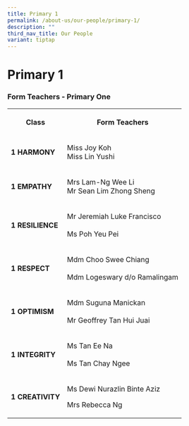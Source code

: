 ```yaml
---
title: Primary 1
permalink: /about-us/our-people/primary-1/
description: ""
third_nav_title: Our People
variant: tiptap
---
```

<h1><strong>Primary 1</strong></h1><h3>Form Teachers - Primary One</h3><table><tbody><tr><th rowspan="1" colspan="1"><p><strong>Class</strong></p></th><th rowspan="1" colspan="1"><p>Form Teachers</p></th></tr><tr><td rowspan="1" colspan="1"><p><strong>1 HARMONY</strong></p></td><td rowspan="1" colspan="1"><p>Miss Joy Koh<br>Miss Lin Yushi</p></td></tr><tr><td rowspan="1" colspan="1"><p><strong>1 EMPATHY</strong></p></td><td rowspan="1" colspan="1"><p>Mrs Lam-Ng Wee Li<br>Mr Sean Lim Zhong Sheng</p></td></tr><tr><td rowspan="1" colspan="1"><p><strong>1 RESILIENCE</strong></p></td><td rowspan="1" colspan="1"><p>Mr Jeremiah Luke Francisco<br><br>Ms Poh Yeu Pei</p></td></tr><tr><td rowspan="1" colspan="1"><p><strong>1 RESPECT</strong></p></td><td rowspan="1" colspan="1"><p>Mdm Choo Swee Chiang<br><br>Mdm Logeswary d/o Ramalingam</p></td></tr><tr><td rowspan="1" colspan="1"><p><strong>1 OPTIMISM</strong></p></td><td rowspan="1" colspan="1"><p>Mdm Suguna Manickan<br><br>Mr Geoffrey Tan Hui Juai</p></td></tr><tr><td rowspan="1" colspan="1"><p><strong>1 INTEGRITY</strong></p></td><td rowspan="1" colspan="1"><p>Ms Tan Ee Na<br><br>Ms Tan Chay Ngee</p></td></tr><tr><td rowspan="1" colspan="1"><p><strong>1 CREATIVITY</strong></p></td><td rowspan="1" colspan="1"><p>Ms Dewi Nurazlin Binte Aziz</p><p></p><p>Mrs Rebecca Ng</p></td></tr></tbody></table><p></p>